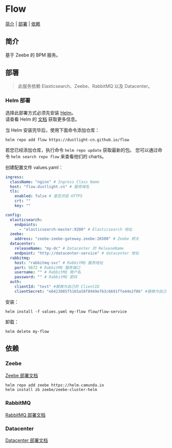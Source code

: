 # Flow
[简介](#简介) | [部署](#部署) | [依赖](#依赖)

## 简介
基于 Zeebe 的 BPM 服务。

## 部署
> 此服务依赖 Elasticsearch、Zeebe、RabbitMQ 以及 Datacenter。

### Helm 部署
选择此部署方式必须先安装 [Helm](https://helm.sh)。  
请查看 Helm 的 [文档](https://helm.sh/docs) 获取更多信息。

当 Helm 安装完毕后，使用下面命令添加仓库：

    helm repo add flow https://dustlight-cn.github.io/flow

若您已经添加仓库，执行命令 `helm repo update` 获取最新的包。
您可以通过命令 `helm search repo flow` 来查看他们的 charts。

创建配置文件 values.yaml：
```yaml
ingress:
  className: "nginx" # Ingress Class Name
  host: "flow.dustlight.cn" # 服务域名
  tls:
    enabled: false # 是否开启 HTTPS
    crt: "" 
    key: ""

config:
  elasticsearch:
    endpoints:
      - "elasticsearch-master:9200" # Elasticsearch 地址
  zeebe:
    address: "zeebe-zeebe-gateway.zeebe:26500" # Zeebe 网关
  datacenter:
    releaseName: "my-dc" # Datacenter 的 ReleaseName
    endpoint: "http://datacenter-service" # datacenter 地址
  rabbitmq:
    host: "rabbitmq-svc" # RabbitMQ 服务地址
    port: 5672 # RabbitMQ 服务端口
    username: "" # RabbitMQ 用户名
    password: "" # RabbitMQ 密码
  auth:
    clientId: "test" #替换为自己的 ClientID
    clientSecret: "e6423085f5165a58f8949e763c6691ffe44e2f86" #替换为自己的 ClientSecret
```

安装：

    helm install -f values.yaml my-flow flow/flow-service

卸载：

    helm delete my-flow

## 依赖
### Zeebe
[Zeebe 部署文档](https://github.com/camunda-community-hub/camunda-cloud-helm/tree/main/charts/zeebe-cluster-helm)

```bash
helm repo add zeebe https://helm.camunda.io
helm install zb zeebe/zeebe-cluster-helm
```

### RabbitMQ

[RabbitMQ 部署文档](https://www.rabbitmq.com/kubernetes/operator/operator-overview.html)

### Datacenter

[Datacenter 部署文档](https://dustlight-cn.github.io/datacenter)